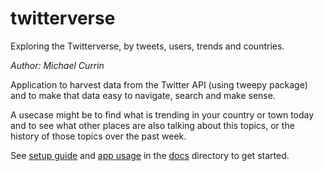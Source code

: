 # twitterverse

Exploring the Twitterverse, by tweets, users, trends and countries.

_Author: Michael Currin_


Application to harvest data from the Twitter API (using tweepy package) and to make that data easy to navigate, search and make sense.

A usecase might be to find what is trending in your country or town today and to see what other places are also talking about this topics, or the history of those topics over the past week.

See [setup guide](docs/setupGuide.md) and [app usage](docs/appUsage.md) in the [docs](docs/) directory to get started.
